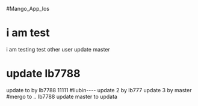 #Mango_App_Ios
# i am test
i am testing
test other user
update master
# update lb7788
update to  by lb7788
11111
#liubin----
update 2 by lb777
update 3 by master
#mergo to ..
lb7788 update
master to updata
